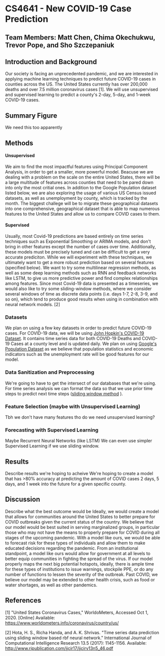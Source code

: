 # CS4641 - New COVID-19 Case Prediction
## Team Members: Matt Chen, Chima Okechukwu, Trevor Pope, and Sho Szczepaniuk
## Introduction and Background
Our society is facing an unprecedented pandemic, and we are interested in applying machine learning techniques to predict future COVID-19 cases in counties across the US. The United States currently has over 200,000 deaths and over 7.5 million coronavirus cases [1]. We will use unsupervised and supervised learning to predict a county's 2-day, 5-day, and 1-week COVID-19 cases. 

## Summary Figure
We need this too apparently
## Methods
#### Unsupervised
We aim to find the most impactful features using Principal Component Analysis, in order to get a smaller, more powerful model. Beacuse we are dealing with a problem on the scale on the entire United States, there will be a large multitude of features across counties that need to be pared down into only the most critial ones. In addition to the Google Population dataset listed below, we are also exploring the usage of various US Census issued datasets, as well as unemployment by county, which is tracked by the month. The biggest challege will be to migrate these geographical datasets into one comprehensive, geographical dataset that is able to map numerous features to the United States and allow us to compare COVID cases to them.

#### Supervised
Usually, most Covid-19 predictions are based entirely on time series techniques such as Exponential Smoothing or ARIMA models, and don't bring in other features except the number of cases over time. Additionally, these models must be precisely tuned and can be difficult to get a very accurate prediciton. While we will experiment with these techniques, we ultimately want to get a more robust prediction based on several features (specified below). We want to try some multilinear regression methods, as well as some deep learning methods such as RNN and feedback networks like LSTM, to give us more predictive power and find complex relationships among features. Since most Covid-19 data is presented as a timeseries, we would also like to try some sliding-window methods, where we consider several windows of time as discrete data points (i.e. days 1-7, 2-8, 3-9, and so on), which tend to produce good results when using in combination with neural network models. [2]

### Datasets
We plan on using a few key datasets in order to predict future COVID-19 cases. For COVID-19 data, we will be using [John Hopkin's COVID-19 Dataset](https://github.com/CSSEGISandData/COVID-19/tree/master/csse_covid_19_data). It contains time series data for both COVID-19 Deaths and COVID-19 Cases at a county level and is updated daily. We plan on using [Google's Population Dataset](https://www.google.com/publicdata/explore?ds=kf7tgg1uo9ude_&hl=en&dl=en) as we believe that population statistics and economic indicators such as the unemployment rate will be good features for our model.

### Data Sanitization and Preprocessing
We're going to have to get the intersect of our databases that we're using. For time series analysis we can format the data so that we use prior time steps to predict next time steps ([sliding window method](https://machinelearningmastery.com/time-series-forecasting-supervised-learning/) ).

### Feature Selection (maybe with Unsupervised Learning)
Tbh we don't have many features tho do we need unsupervised learning?

### Forecasting with Supervised Learning
Maybe Recurrent Neural Networks (like LSTM)
We can even use simpler Supervised Learning if we use sliding window.

## Results
Describe results we're hoping to acheive
We're hoping to create a model that has >80% accuracy at predicting the amount of COVID cases 2 days, 5 days, and 1 week into the future for a given specific county. 
## Discussion 
Describe what the best outcome would be 
Ideally, we would create a model that allows for communities around the United States to better prepare for COVID outbreaks given the current status of the country. We believe that our model would be best suited in serving marginalized groups, in particular those who may not have the means to properly prepare for COVID during all stages of the upcoming pandemic. With a model like ours, we would be able to forecast risk for these types of individuals and allow them to make educated decisions regarding the pandemic. From an institutional standpoint, a model like ours would allow for government at all levels to better equip communities in fighting the spread of the virus. If our model properly maps the next big potential hotspots, ideally, there is ample time for these types of institutions to issue warnings, stockpile PPE, or do any number of functions to lessen the severity of the outbreak.
Past COVID, we believe our model may be extended to other health crisis, such as food or water shortages, as well as other pandemics.
## References
[1] "United States Coronavirus Cases," WorldoMeters, Accessed Oct 1, 2020. [Online] Available: https://www.worldometers.info/coronavirus/country/us/

[2] Hota, H. S., Richa Handa, and A. K. Shrivas. "Time series data prediction using sliding window based rbf neural network." International Journal of Computational Intelligence Research 13.5 (2017): 1145-1156. Available: http://www.ripublication.com/ijcir17/ijcirv13n5_46.pdf
